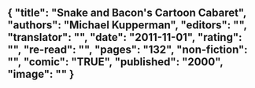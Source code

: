 {
 "title": "Snake and Bacon's Cartoon Cabaret",
 "authors": "Michael Kupperman",
 "editors": "",
 "translator": "",
 "date": "2011-11-01",
 "rating": "",
 "re-read": "",
 "pages": "132",
 "non-fiction": "",
 "comic": "TRUE",
 "published": "2000",
 "image": ""
}
---

